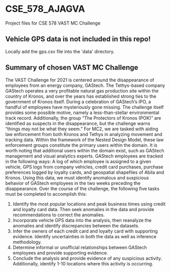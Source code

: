 # CSE_578_AJAGVA
Project files for CSE 578 VAST MC Challenge 

## Vehicle GPS data is not included in this repo!
Locally add the gps.csv file into the 'data' directory.

## Summary of chosen VAST MC Challenge 
The VAST Challenge for 2021 is centered around the disappearance of employees from an energy company, GAStech. The Tethys-based company GAStech operates a very profitable natural gas production site within the country of Kronos, and over the years has established strong ties to the government of Kronos itself. During a celebration of GAStech’s IPO, a handful of employees have mysteriously gone missing. The challenge itself provides some possible motive, namely a less-than-stellar environmental track record. Additionally, the group “The Protectors of Kronos (POK)” are identified as suspects in the disappearance, but the challenge warns “things may not be what they seem.”
For MC2, we are tasked with aiding law enforcement from both Kronos and Tethys in analyzing movement and tracking data. Within the framework of the Nested Design Model, these law enforcement groups constitute the primary users within the domain. It is worth noting that additional users within the domain exist, such as GAStech management and visual analytics experts. GAStech employees are tracked in the following ways: A log of which employee is assigned to a given vehicle, GPS logs from company vehicles, credit card purchases, purchase preferences logged by loyalty cards, and geospatial shapefiles of Abila and Kronos. Using this data, we must identify anomalous and suspicious behavior of GAStech employees in the two weeks preceding the disappearance. Over the course of the challenge, the following five tasks must be completed to accomplish this:
1. Identify the most popular locations and peak business times using credit and loyalty card data. Then seek anomalies in the data and provide recommendations to correct the anomalies.
2.  Incorporate vehicle GPS data into the analysis, then reanalyze the anomalies and identify discrepancies between the datasets. 
3. Infer the owners of each credit card and loyalty card with supporting evidence. Identify uncertainties in both the data as well as inference methodology.
4. Determine informal or unofficial relationships between GAStech employees and provide supporting evidence.
5. Conclude the analysis and provide evidence of any suspicious activity. Additionally, identify 1-10 locations where this activity is occurring.

